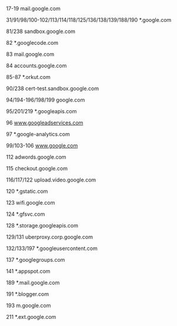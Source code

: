17-19 mail.google.com

31/91/98/100-102/113/114/118/125/136/138/139/188/190 *.google.com

81/238 sandbox.google.com

82 *.googlecode.com

83 mail.google.com

84 accounts.google.com

85-87 *.orkut.com

90/238 cert-test.sandbox.google.com

94/194-196/198/199 google.com

95/201/219 *.googleapis.com

96 www.googleadservices.com

97 *.google-analytics.com

99/103-106 www.google.com

112 adwords.google.com

115 checkout.google.com

116/117/122 upload.video.google.com

120 *.gstatic.com

123 wifi.google.com

124 *.gfsvc.com

128 *.storage.googleapis.com

129/131 uberproxy.corp.google.com

132/133/197 *.googleusercontent.com

137 *.googlegroups.com

141 *.appspot.com

189 *.mail.google.com

191 *.blogger.com

193 m.google.com

211 *.ext.google.com
